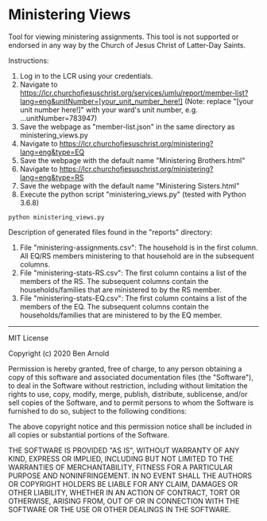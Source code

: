 # Ministering Views
 Tool for viewing ministering assignments. This tool is not supported or endorsed in any way by the Church of Jesus Christ of Latter-Day Saints.

Instructions:
1. Log in to the LCR using your credentials.
2. Navigate to https://lcr.churchofjesuschrist.org/services/umlu/report/member-list?lang=eng&unitNumber=[your_unit_number_here!]
  (Note: replace "[your unit number here!]" with your ward's unit number, e.g. ...unitNumber=783947)
3. Save the webpage as "member-list.json" in the same directory as ministering_views.py
4. Navigate to https://lcr.churchofjesuschrist.org/ministering?lang=eng&type=EQ
5. Save the webpage with the default name "Ministering Brothers.html"
6. Navigate to https://lcr.churchofjesuschrist.org/ministering?lang=eng&type=RS
7. Save the webpage with the default name "Ministering Sisters.html"
8. Execute the python script "ministering_views.py" (tested with Python 3.6.8)
```
python ministering_views.py
```

Description of generated files found in the "reports" directory:
1. File "ministering-assignments.csv": The household is in the first column. All EQ/RS members ministering to that household are in the subsequent columns.
2. File "ministering-stats-RS.csv": The first column contains a list of the members of the RS. The subsequent columns contain the households/families that are ministered to by the RS member.
3. File "ministering-stats-EQ.csv": The first column contains a list of the members of the EQ. The subsequent columns contain the households/families that are ministered to by the EQ member.

---

MIT License

Copyright (c) 2020 Ben Arnold

Permission is hereby granted, free of charge, to any person obtaining a copy
of this software and associated documentation files (the "Software"), to deal
in the Software without restriction, including without limitation the rights
to use, copy, modify, merge, publish, distribute, sublicense, and/or sell
copies of the Software, and to permit persons to whom the Software is
furnished to do so, subject to the following conditions:

The above copyright notice and this permission notice shall be included in all
copies or substantial portions of the Software.

THE SOFTWARE IS PROVIDED "AS IS", WITHOUT WARRANTY OF ANY KIND, EXPRESS OR
IMPLIED, INCLUDING BUT NOT LIMITED TO THE WARRANTIES OF MERCHANTABILITY,
FITNESS FOR A PARTICULAR PURPOSE AND NONINFRINGEMENT. IN NO EVENT SHALL THE
AUTHORS OR COPYRIGHT HOLDERS BE LIABLE FOR ANY CLAIM, DAMAGES OR OTHER
LIABILITY, WHETHER IN AN ACTION OF CONTRACT, TORT OR OTHERWISE, ARISING FROM,
OUT OF OR IN CONNECTION WITH THE SOFTWARE OR THE USE OR OTHER DEALINGS IN THE
SOFTWARE.
